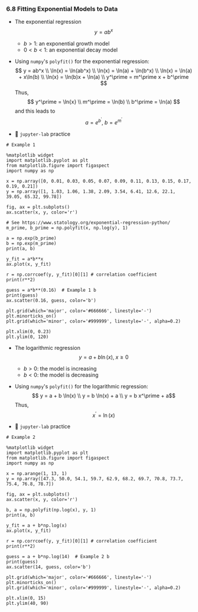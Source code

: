 ### 6.8 Fitting Exponential Models to Data

- The exponential regression
$$ y = ab^x $$
    - $b > 1$: an exponential growth model
    - $0 < b < 1$: an exponential decay model 

- Using `numpy`'s `polyfit()` for the exponential regression:
$$ y = ab^x \\
 \ln(x) = \ln(ab^x) \\
 \ln(x) = \ln(a) + \ln(b^x) \\
 \ln(x) = \ln(a) + x\ln(b) \\
 \ln(x) = \ln(b)x + \ln(a) \\
 y^\prime = m^\prime x + b^\prime
$$
Thus,
$$ y^\prime = \ln{x} \\
m^\prime = \ln(b) \\
b^\prime = \ln(a)
$$
and this leads to
$$ a = e^{b^\prime}, \; b = e^{m^\prime} $$


- 🎯 `jupyter-lab` practice

```
# Example 1

%matplotlib widget
import matplotlib.pyplot as plt
from matplotlib.figure import figaspect
import numpy as np

x = np.array([0, 0.01, 0.03, 0.05, 0.07, 0.09, 0.11, 0.13, 0.15, 0.17, 0.19, 0.21])
y = np.array([1, 1.03, 1.06, 1.38, 2.09, 3.54, 6.41, 12.6, 22.1, 39.05, 65.32, 99.78])

fig, ax = plt.subplots()
ax.scatter(x, y, color='r')

# See https://www.statology.org/exponential-regression-python/
m_prime, b_prime = np.polyfit(x, np.log(y), 1)

a = np.exp(b_prime)
b = np.exp(m_prime)
print(a, b)

y_fit = a*b**x
ax.plot(x, y_fit)

r = np.corrcoef(y, y_fit)[0][1] # correlation coefficient
print(r**2)

guess = a*b**(0.16)  # Example 1 b
print(guess)
ax.scatter(0.16, guess, color='b')

plt.grid(which='major', color='#666666', linestyle='-')
plt.minorticks_on()
plt.grid(which='minor', color='#999999', linestyle='-', alpha=0.2)

plt.xlim(0, 0.23)
plt.ylim(0, 120)
```


- The logarithmic regression
$$ y = a + b\ln(x),\; x \geq 0 $$
    - $b > 0$: the model is increasing
    - $b < 0$: the model is decreasing

- Using `numpy`'s `polyfit()` for the logarithmic regression:
$$ y = a + b \ln(x) \\ 
y = b \ln(x) + a \\
y = b x^\prime + a$$
Thus,
$$x^\prime = \ln(x) $$



- 🎯 `jupyter-lab` practice

```
# Example 2

%matplotlib widget
import matplotlib.pyplot as plt
from matplotlib.figure import figaspect
import numpy as np

x = np.arange(1, 13, 1)
y = np.array([47.3, 50.0, 54.1, 59.7, 62.9, 68.2, 69.7, 70.8, 73.7, 75.4, 76.8, 78.7])

fig, ax = plt.subplots()
ax.scatter(x, y, color='r')

b, a = np.polyfit(np.log(x), y, 1)
print(a, b)

y_fit = a + b*np.log(x)
ax.plot(x, y_fit)

r = np.corrcoef(y, y_fit)[0][1] # correlation coefficient
print(r**2)

guess = a + b*np.log(14)  # Example 2 b
print(guess)
ax.scatter(14, guess, color='b')

plt.grid(which='major', color='#666666', linestyle='-')
plt.minorticks_on()
plt.grid(which='minor', color='#999999', linestyle='-', alpha=0.2)

plt.xlim(0, 15)
plt.ylim(40, 90)
```
